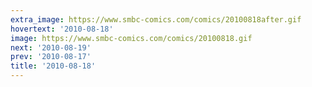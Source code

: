 ```yaml
---
extra_image: https://www.smbc-comics.com/comics/20100818after.gif
hovertext: '2010-08-18'
image: https://www.smbc-comics.com/comics/20100818.gif
next: '2010-08-19'
prev: '2010-08-17'
title: '2010-08-18'
---
```

